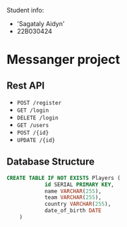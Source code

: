 Student info:
- 'Sagataly Aidyn'
- 22B030424




# Messanger project

## Rest API
- `POST /register`
- `GET /login`
- `DELETE /login`
- `GET /users`
- `POST /{id}`
- `UPDATE /{id}`


## Database Structure

```sql
CREATE TABLE IF NOT EXISTS Players (
			id SERIAL PRIMARY KEY,
			name VARCHAR(255),
			team VARCHAR(255),
			country VARCHAR(255),
			date_of_birth DATE
	)
